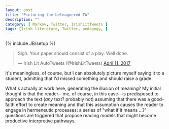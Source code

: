```yaml
---
layout: post
title: "Picturing the beleaguered TA"
description: ""
category: [ Markov, Twitter, IrishLitTweets ]
tags: [Irish literature, Twitter, pedagogy, ]
---
```

{% include JB/setup %}

<blockquote class="twitter-tweet" data-lang="en"><p lang="en" dir="ltr">Sigh. Your paper should consist of a play. Well done.</p>&mdash; Irish Lit AutoTweets (@IrishLitTweets) <a href="https://twitter.com/IrishLitTweets/status/851751763795255296">April 11, 2017</a></blockquote>
<script async src="//platform.twitter.com/widgets.js" type="text/javascript" charset="utf-8"></script>

It's meaningless, of course, but I can absolutely picture myself saying it to a student, admitting that I'd missed something and should raise a grade.

What's actually at work here, generating the illusion of meaning? My initial thought is that the reader&mdash;me, of course, in this case&mdash;is predisposed to approach the text (*any* text? probably not) assuming that there was a good-faith effort to create meaning and that this assumption causes the reader to engage in hermeneutic processes: a series of "what if it means ...?" questions are triggered that propose reading models that might become productive interpretive pathways.